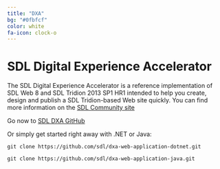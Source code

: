 ```yaml
---
title: "DXA"
bg: "#0fbfcf"
color: white
fa-icon: clock-o
---
```


# SDL Digital Experience Accelerator
The SDL Digital Experience Accelerator is a reference implementation of SDL Web 8 and SDL Tridion 2013 SP1 HR1 intended to help you create, design and publish a SDL Tridion-based Web site quickly. You can find more information on the [SDL Community site](https://community.sdl.com/developers/tridion_developer/m/mediagallery)

Go now to [SDL DXA GitHub](https://github.com/sdl?query=dxa)

Or simply get started right away with .NET or Java:

`git clone https://github.com/sdl/dxa-web-application-dotnet.git`

`git clone https://github.com/sdl/dxa-web-application-java.git`
